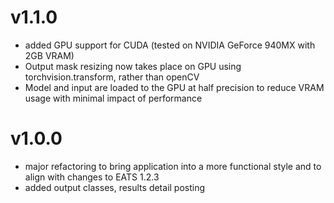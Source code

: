 # v1.1.0

* added GPU support for CUDA (tested on NVIDIA GeForce 940MX with 2GB VRAM)
* Output mask resizing now takes place on GPU using torchvision.transform, rather than openCV
* Model and input are loaded to the GPU at half precision to reduce VRAM usage with minimal impact of performance

# v1.0.0

* major refactoring to bring application into a more functional style and to align with changes to EATS 1.2.3
* added output classes, results detail posting